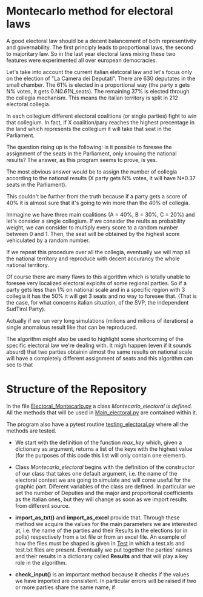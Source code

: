 # Montecarlo method for electoral laws
A good electoral law should be a decent balancement of both representivity and governability. The first principly leads to proportional laws, the second to majoritary law. So in the last year electoral laws mixing these two features were experimented all over european democracies.

Let's take into account the current italian eletcoral law and let's focus only on the election of "La Camera dei Deputati". There are 630  deputates in the small chamber. The 61% is elected in a proportional way (the party x gets N% votes, it gets 0.N*0.61*N_seats). The remaining 37% is elected through the collegia mechanism. This means the italian territory is split in 212 electoral collegia.

In each collegium different electoral coalitions (or single parties) fight to win that collegium. In fact, if X coalition/pary reaches the highest precentage in the land which represents the collegium it will take that seat in the Parliament.

The question rising up is the following: is it possible to foresee the assignment of the seats in the Parliament, only knowing the national results? The answer, as this program seems to prove, is yes.

The most obvious answer would be to assign the number of collegia according to the national results (X party gets N% votes, it will have N*0.37 seats in the Parliament).

This couldn't be further from the truth because if a party gets a score of 40% it is almost sure that it's going to win more than the 40% of collegia.

Immagine we have three main coalitions (A = 40%, B = 30%, C = 20%) and let's consider a single collegium. If we consider the reults as probability weight, we can consider to multiply every score to a random number between 0 and 1. Then, the seat will be obtained by the highest score vehiculated by a random number.

If we repeat this procedure over all the collegia, eventually we will map all the national territory and reproduce with decent accurancy the whole national territory.

Of course there are many flaws to this algorithm which is totally unable to foresee very localized electoral exploits of some regional parties. So if a party gets less than 1% on national scale and in a specific region with 3 collegia it has the 50% it will get 3 seats and no way to foresee that. (That is the case, for what concerns italian situation, of the SVP, the independent SudTirol Party).

Actually if we run very long simulations (milions and milions of iterations) a single anomalous result like that can be reproduced.

The algorithm might also be used to highlight some shortcoming of the specific electoral law we're dealing with. It migh happen (even if it sounds absurd) that two parties obtainin almost the same results on national scale will have a completely different assignment of seats and this algorithm can see to that


# Structure of the Repository

In the file [Electoral_Montecarlo.py](https://github.com/g95g95/Exam) a class *Montecarlo_electoral is defined*. All the methods that will be used in [Main_electoral.py](https://github.com/g95g95/Exam) are contained within it.

The program also have a pytest routine [testing_electoral.py](https://github.com/g95g95/Exam) where all the methods are tested.

* We start with the definition of the function *max_key* which, given a dictionary as argument, returns a list of the keys with the highest value (for the purposes of this code this list will only contain one element).

* Class *Montecarlo_electoral* begins with the definition of the constructor of our class that takes one default argument, i.e. the name of the electoral contest we are going to simulate and will come useful for the graphic part. Diferent variables of the class are defined. In particular we set the number of Deputies and the major and proportional coefficients as the italian ones, but they will change as soon as we import results from different source.

* **import_as_txt()** and **import_as_excel** provide that. Through these method we acquire the values for the main parameters we are interested at, i.e. the name of the parties and their Results in the elections (or in polls) respectively from a txt file or from an excel file. An example of how the files must be shaped is given in [Test](https://github.com/g95g95/Exam) in which a test.xls and test.txt files are present.
Eventually we put together the parties' names and their results in a dictionary called **Results** and that will play a key role in the algorithm.

* **check_input()** is an important method because it checks if the values we have imported are consistent. In particular errors will be raised if two or more parties share the same name, if 


